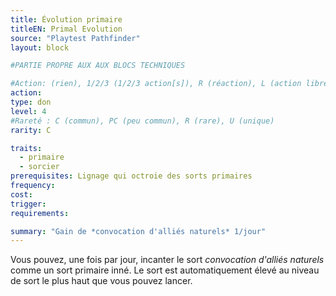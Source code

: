 ```yaml
---
title: Évolution primaire
titleEN: Primal Evolution
source: "Playtest Pathfinder"
layout: block

#PARTIE PROPRE AUX AUX BLOCS TECHNIQUES

#Action: (rien), 1/2/3 (1/2/3 action[s]), R (réaction), L (action libre)
action: 
type: don
level: 4
#Rareté : C (commun), PC (peu commun), R (rare), U (unique)
rarity: C

traits:
  - primaire
  - sorcier
prerequisites: Lignage qui octroie des sorts primaires
frequency: 
cost:
trigger: 
requirements: 

summary: "Gain de *convocation d'alliés naturels* 1/jour"
---
```


Vous pouvez, une fois par jour, incanter le sort *convocation d'alliés naturels* comme un sort primaire inné. Le sort est automatiquement élevé au niveau de sort le plus haut que vous pouvez lancer.